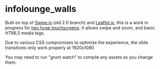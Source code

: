 infolounge_walls
================

Built on top of [Swipe.js](http://swipejs.com/) (old 2.0 branch) and [Leaflet.js](http://leafletjs.com/), this is a work in progress for [two huge touchscreens](http://blogs.walkerart.org/newmedia/2012/12/17/out-with-the-dialog-table-in-with-the-touch-wall/). It allows swipe and zoom, and basic HTML5 media tags.

Due to various CSS compromises to optimize the experience, the slide transitions only work properly at 1920x1080

You may need to run "grunt watch" to compile any assets as you change them.

